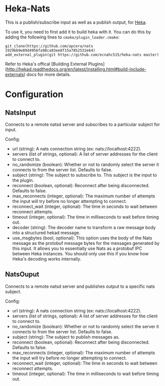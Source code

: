 Heka-Nats
=========

This is a publish/subscribe input as well as a publish output, for [Heka](http://hekad.readthedocs.org/).

To use it, you need to first add it to build heka with it. You can do this by
adding the following lines to `cmake/plugin_loader.cmake`:

````
git_clone(https://github.com/apcera/nats 1929bb9e89d4956fa98ca93ee8f15a7852532e64)
add_external_plugin(git https://github.com/ecnahc515/heka-nats master)
````

Refer to Heka's offical [Building External Plugins]
(http://hekad.readthedocs.org/en/latest/installing.html#build-include-externals)
 docs for more details.


Configuration
=============

NatsInput
---------

Connects to a remote natsd server and subscribes to a particular subject for
input.

Config:

* url (string): A nats connection string (ex: nats://localhost:4222).
* servers (list of strings, optional): A list of server addresses for the
client to connect to.
* no_randomize (boolean): Whether or not to randomly select the server it
connects to from the server list. Defaults to false.
* subject (string): The subject to subscribe to. This subject is the input to
the plugin.
* reconnect (boolean, optional): Reconnect after being disconnected. Defaults to
false.
* max_reconnects (integer, optional): The maximum number of attempts the input
will try before no longer attempting to connect.
* reconnect_wait (integer, optional): The time in seconds to wait between
reconnect attempts.
* timeout (integer, optional): The time in milliseconds to wait before timing out.
* decoder (string): The decoder name to transform a raw message body into a
structured hekad message.
* use_msgbytes (bool, optional): This option uses the body of the Nats message
as the protobuf message bytes for the messages generated by this input. It
allows you to essentially use Nats as a protobuf IPC between Heka instances.
You should only use this if you know how Heka's decoding works internally.

NatsOuput
---------

Connects to a remote natsd server and publishes output to a specific nats
subject.

Config:

* url (string): A nats connection string (ex: nats://localhost:4222).
* servers (list of strings, optional): A list of server addresses for the
client to connect to.
* no_randomize (boolean): Whether or not to randomly select the server it
connects to from the server list. Defaults to false.
* subject (string): The subject to publish messages as.
* reconnect (boolean, optional): Reconnect after being disconnected. Defaults to
false.
* max_reconnects (integer, optional): The maximum number of attempts the input
will try before no longer attempting to connect.
* reconnect_wait (integer, optional): The time in seconds to wait between
reconnect attempts.
* timeout (integer, optional): The time in milliseconds to wait before timing out.
